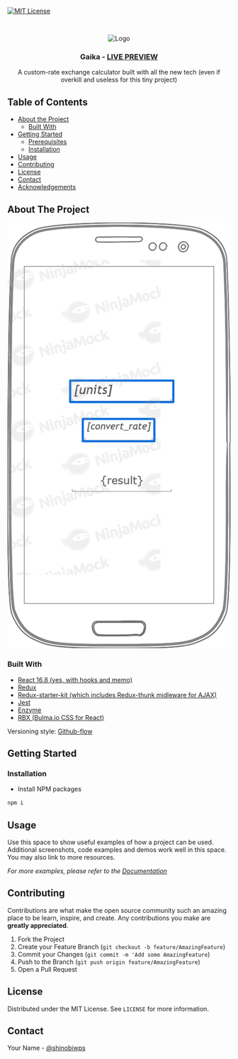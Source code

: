 <!-- PROJECT SHIELDS -->

[![MIT License][license-shield]][license-url]

<!-- PROJECT LOGO -->
<br />
<p align="center">
    <img src="https://upload.wikimedia.org/wikipedia/commons/thumb/a/a7/React-icon.svg/200px-React-icon.svg.png" alt="Logo" >

  <h3 align="center">Gaika - <a href="https://eurovodka-gaika.netlify.com">LIVE PREVIEW</a> </h3>

  <p align="center">
   A custom-rate exchange calculator built with all the new tech (even if overkill and useless for this tiny project)
  </p>
</p>

<!-- TABLE OF CONTENTS -->

## Table of Contents

- [About the Project](#about-the-project)
  - [Built With](#built-with)
- [Getting Started](#getting-started)
  - [Prerequisites](#prerequisites)
  - [Installation](#installation)
- [Usage](#usage)
- [Contributing](#contributing)
- [License](#license)
- [Contact](#contact)
- [Acknowledgements](#acknowledgements)

<!-- ABOUT THE PROJECT -->

## About The Project

![product-screenshot]

### Built With

- [React 16.8 (yes, with hooks and memo)](https://getbootstrap.com)
- [Redux](https://jquery.com)
- [Redux-starter-kit (which includes Redux-thunk midleware for AJAX)](https://laravel.com)
- [Jest](https://laravel.com)
- [Enzyme](https://laravel.com)
- [RBX (Bulma.io CSS for React)](https://laravel.com)

Versioning style: [Github-flow](https://medium.com/@patrickporto/4-branching-workflows-for-git-30d0aaee7bf)

<!-- GETTING STARTED -->

## Getting Started

### Installation

- Install NPM packages

```sh
npm i
```

<!-- USAGE EXAMPLES -->

## Usage

Use this space to show useful examples of how a project can be used. Additional screenshots, code examples and demos work well in this space. You may also link to more resources.

_For more examples, please refer to the [Documentation](https://example.com)_

<!-- CONTRIBUTING -->

## Contributing

Contributions are what make the open source community such an amazing place to be learn, inspire, and create. Any contributions you make are **greatly appreciated**.

1. Fork the Project
2. Create your Feature Branch (`git checkout -b feature/AmazingFeature`)
3. Commit your Changes (`git commit -m 'Add some AmazingFeature`)
4. Push to the Branch (`git push origin feature/AmazingFeature`)
5. Open a Pull Request

<!-- LICENSE -->

## License

Distributed under the MIT License. See `LICENSE` for more information.

<!-- CONTACT -->

## Contact

Your Name - [@shinobiwps](https://twitter.com/shinobiwps)

<!-- MARKDOWN LINKS & IMAGES -->

[license-shield]: https://img.shields.io/badge/license-MIT-blue.svg?style=flat-square
[license-url]: https://choosealicense.com/licenses/mit
[product-screenshot]: mockup.png
